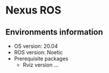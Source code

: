 # Nexus ROS

## Environments information
- OS version: 20.04
- ROS version: Noetic
- Prerequisite packages
  - Rviz version ...
